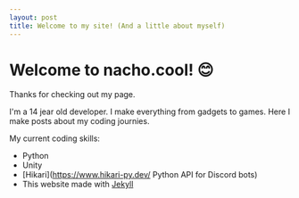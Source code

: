 ```yaml
---
layout: post
title: Welcome to my site! (And a little about myself)
---
```


# Welcome to **nacho.cool**! 😊

Thanks for checking out my page.

I'm a 14 jear old developer. I make everything from gadgets to games. Here I make posts about my coding journies.

My current coding skills:

- Python
- Unity
- [Hikari](https://www.hikari-py.dev/ Python API for Discord bots)
- This website made with [Jekyll](https://jekyllrb.com/)
